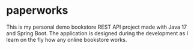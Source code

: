 # paperworks
This is my personal demo bookstore REST API project made with Java 17 and Spring Boot. The application is designed during the development as I learn on the fly how any online bookstore works.
